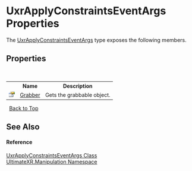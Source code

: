 # UxrApplyConstraintsEventArgs Properties
 

The <a href="T_UltimateXR_Manipulation_UxrApplyConstraintsEventArgs">UxrApplyConstraintsEventArgs</a> type exposes the following members.


## Properties
&nbsp;<table><tr><th></th><th>Name</th><th>Description</th></tr><tr><td>![Public property](media/pubproperty.gif "Public property")</td><td><a href="P_UltimateXR_Manipulation_UxrApplyConstraintsEventArgs_Grabber">Grabber</a></td><td>
Gets the grabbable object.</td></tr></table>&nbsp;
<a href="#uxrapplyconstraintseventargs-properties">Back to Top</a>

## See Also


#### Reference
<a href="T_UltimateXR_Manipulation_UxrApplyConstraintsEventArgs">UxrApplyConstraintsEventArgs Class</a><br /><a href="N_UltimateXR_Manipulation">UltimateXR.Manipulation Namespace</a><br />